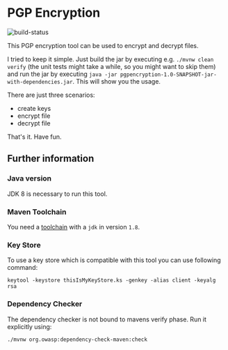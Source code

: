 # PGP Encryption

![build-status](https://github.com/plytimebandit/pgpencryption/actions/workflows/maven.yml/badge.svg)

This PGP encryption tool can be used to encrypt and decrypt files.

I tried to keep it simple.
Just build the jar by executing e.g. `./mvnw clean verify`
(the unit tests might take a while, so you might want to skip them)
and run the jar by executing `java -jar pgpencryption-1.0-SNAPSHOT-jar-with-dependencies.jar`.
This will show you the usage.

There are just three scenarios:

- create keys
- encrypt file
- decrypt file

That's it. Have fun.


## Further information

### Java version

JDK 8 is necessary to run this tool.


### Maven Toolchain

You need a [toolchain](https://maven.apache.org/guides/mini/guide-using-toolchains.html#using-toolchains-in-your-project) with a `jdk` in version `1.8`.


### Key Store

To use a key store which is compatible with this tool you can use following command:

    keytool -keystore thisIsMyKeyStore.ks -genkey -alias client -keyalg rsa

### Dependency Checker

The dependency checker is not bound to mavens verify phase. Run it explicitly using:

    ./mvnw org.owasp:dependency-check-maven:check
